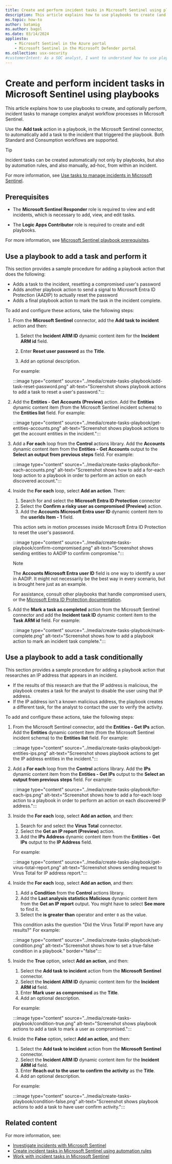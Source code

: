 ```yaml
---
title: Create and perform incident tasks in Microsoft Sentinel using playbooks
description: This article explains how to use playbooks to create (and optionally perform) incident tasks, in order to manage complex analyst workflow processes in Microsoft Sentinel.
ms.topic: how-to
author: batamig
ms.author: bagol
ms.date: 03/14/2024
appliesto:
    - Microsoft Sentinel in the Azure portal
    - Microsoft Sentinel in the Microsoft Defender portal
ms.collection: usx-security
#customerIntent: As a SOC analyst, I want to understand how to use playbooks to manage complex analysis processes in Microsoft Sentinel.
---
```


# Create and perform incident tasks in Microsoft Sentinel using playbooks

This article explains how to use playbooks to create, and optionally perform, incident tasks to manage complex analyst workflow processes in Microsoft Sentinel.

Use the **Add task** action in a playbook, in the Microsoft Sentinel connector, to automatically add a task to the incident that triggered the playbook. Both Standard and Consumption workflows are supported.

> [!TIP]
> Incident tasks can be created automatically not only by playbooks, but also by automation rules, and also manually, ad-hoc, from within an incident.
>

For more information, see [Use tasks to manage incidents in Microsoft Sentinel](../incident-tasks.md).

## Prerequisites

- The **Microsoft Sentinel Responder** role is required to view and edit incidents, which is necessary to add, view, and edit tasks.

- The **Logic Apps Contributor** role is required to create and edit playbooks.

For more information, see [Microsoft Sentinel playbook prerequisites](automate-responses-with-playbooks.md#prerequisites).

## Use a playbook to add a task and perform it

This section provides a sample procedure for adding a playbook action that does the following:

- Adds a task to the incident, resetting a compromised user's password
- Adds another playbook action to send a signal to Microsoft Entra ID Protection (AADIP) to actually reset the password
- Adds a final playbook action to mark the task in the incident complete.

To add and configure these actions, take the following steps:

1. From the **Microsoft Sentinel** connector, add the **Add task to incident** action and then:

    1. Select the **Incident ARM ID** dynamic content item for the **Incident ARM id** field. 

    1. Enter **Reset user password** as the **Title**.

    1. Add an optional description.

    For example:

    :::image type="content" source="../media/create-tasks-playbook/add-task-reset-password.png" alt-text="Screenshot shows playbook actions to add a task to reset a user's password.":::

1. Add the **Entities - Get Accounts (Preview)** action. Add the **Entities** dynamic content item (from the Microsoft Sentinel incident schema) to the **Entities list** field. For example:

    :::image type="content" source="../media/create-tasks-playbook/get-entities-accounts.png" alt-text="Screenshot shows playbook actions to get the account entities in the incident.":::

1. Add a **For each** loop from the **Control** actions library. Add the **Accounts** dynamic content item from the **Entities - Get Accounts** output to the **Select an output from previous steps** field. For example:

    :::image type="content" source="../media/create-tasks-playbook/for-each-accounts.png" alt-text="Screenshot shows how to add a for-each loop action to a playbook in order to perform an action on each discovered account.":::

1. Inside the **For each** loop, select **Add an action**. Then:

    1. Search for and select the  **Microsoft Entra ID Protection** connector
    1. Select the **Confirm a risky user as compromised (Preview)** action.  
    1. Add the **Accounts Microsoft Entra user ID** dynamic content item to the **userIds Item - 1** field.

    This action sets in motion processes inside Microsoft Entra ID Protection to reset the user's password.

    :::image type="content" source="../media/create-tasks-playbook/confirm-compromised.png" alt-text="Screenshot shows sending entities to AADIP to confirm compromise.":::

    > [!NOTE]
    > The **Accounts Microsoft Entra user ID** field is one way to identify a user in AADIP. It might not necessarily be the best way in every scenario, but is brought here just as an example.
    >
    > For assistance, consult other playbooks that handle compromised users, or the [Microsoft Entra ID Protection documentation](/azure/active-directory/identity-protection/overview-identity-protection).

1. Add the **Mark a task as completed** action from the Microsoft Sentinel connector and add the **Incident task ID** dynamic content item to the **Task ARM id** field. For example:

    :::image type="content" source="../media/create-tasks-playbook/mark-complete.png" alt-text="Screenshot shows how to add a playbook action to mark an incident task complete.":::

## Use a playbook to add a task conditionally

This section provides a sample procedure for adding a playbook action that researches an IP address that appears in an incident.

- If the results of this research are that the IP address is malicious, the playbook creates a task for the analyst to disable the user using that IP address.
- If the IP address isn't a known malicious address, the playbook creates a different task, for the analyst to contact the user to verify the activity.

To add and configure these actions, take the following steps:

1. From the Microsoft Sentinel connector, add the **Entities - Get IPs** action. Add the **Entities** dynamic content item (from the Microsoft Sentinel incident schema) to the **Entities list** field. For example:

    :::image type="content" source="../media/create-tasks-playbook/get-entities-ips.png" alt-text="Screenshot shows playbook actions to get the IP address entities in the incident.":::

1. Add a **For each** loop from the **Control** actions library.  Add the **IPs** dynamic content item from the **Entities - Get IPs** output to the **Select an output from previous steps** field. For example:

    :::image type="content" source="../media/create-tasks-playbook/for-each-ips.png" alt-text="Screenshot shows how to add a for-each loop action to a playbook in order to perform an action on each discovered IP address.":::

1. Inside the **For each** loop, select **Add an action**, and then:

    1. Search for and select the  **Virus Total** connector.
    1. Select the **Get an IP report (Preview)** action.  
    1. Add the **IPs Address** dynamic content item from the **Entities - Get IPs** output to the **IP Address** field.

    For example:

    :::image type="content" source="../media/create-tasks-playbook/get-virus-total-report.png" alt-text="Screenshot shows sending request to Virus Total for IP address report.":::

1. Inside the **For each** loop, select **Add an action**, and then:

    1. Add a **Condition** from the **Control** actions library.  
    1. Add the **Last analysis statistics Malicious** dynamic content item from the **Get an IP report** output. You might have to select **See more** to find it.
    1. Select the **is greater than** operator and enter `0` as the value. 
    
    This condition asks the question "Did the Virus Total IP report have any results?" For example:

    :::image type="content" source="../media/create-tasks-playbook/set-condition.png" alt-text="Screenshot shows how to set a true-false condition in a playbook." border="false":::

1. Inside the **True** option, select **Add an action**, and then:

    1. Select the **Add task to incident** action from the **Microsoft Sentinel** connector.  
    1. Select the **Incident ARM ID** dynamic content item for the **Incident ARM id** field.  
    1. Enter **Mark user as compromised** as the **Title**.
    1. Add an optional description.

    For example:

    :::image type="content" source="../media/create-tasks-playbook/condition-true.png" alt-text="Screenshot shows playbook actions to add a task to mark a user as compromised.":::

1. Inside the **False** option, select **Add an action**, and then:

    1. Select the **Add task to incident** action from the **Microsoft Sentinel** connector.  
    1. Select the **Incident ARM ID** dynamic content item for the **Incident ARM id** field.  
    1. Enter **Reach out to the user to confirm the activity** as the **Title**.
    1. Add an optional description.

    For example:

    :::image type="content" source="../media/create-tasks-playbook/condition-false.png" alt-text="Screenshot shows playbook actions to add a task to have user confirm activity.":::


## Related content

For more information, see:

- [Investigate incidents with Microsoft Sentinel](../investigate-cases.md)
- [Create incident tasks in Microsoft Sentinel using automation rules](../create-tasks-automation-rule.md)
- [Work with incident tasks in Microsoft Sentinel](../work-with-tasks.md)

